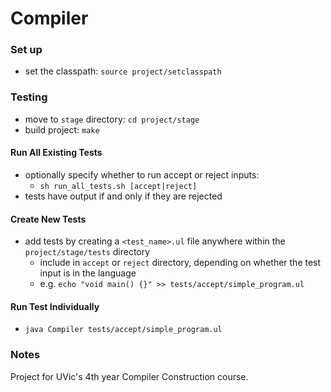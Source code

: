 # Compiler
### Set up
- set the classpath: `source project/setclasspath`

### Testing
- move to `stage` directory: `cd project/stage`
- build project: `make`

#### Run All Existing Tests
- optionally specify whether to run accept or reject inputs:
  - `sh run_all_tests.sh [accept|reject]`
- tests have output if and only if they are rejected

#### Create New Tests
- add tests by creating a `<test_name>.ul` file anywhere within the `project/stage/tests` directory
  - include in `accept` or `reject` directory, depending on whether the test input is in the language
  - e.g. `echo "void main() {}" >> tests/accept/simple_program.ul`

#### Run Test Individually
- `java Compiler tests/accept/simple_program.ul`

### Notes
Project for UVic's 4th year Compiler Construction course.
